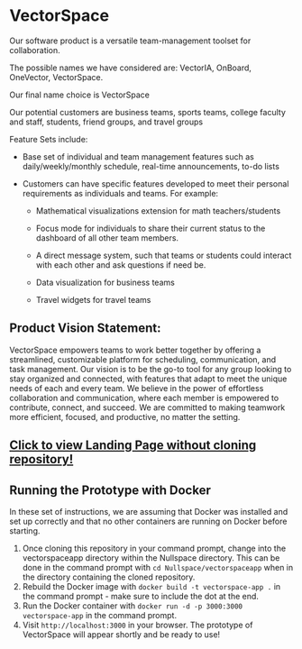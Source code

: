 # VectorSpace

Our software product is a versatile team-management toolset for collaboration.

The possible names we have considered are: VectorIA, OnBoard, OneVector, VectorSpace.

Our final name choice is VectorSpace 

Our potential customers are business teams, sports teams, college faculty and staff, students, friend groups, and travel groups 

Feature Sets include: 

- Base set of individual and team management features such as daily/weekly/monthly schedule, real-time announcements, to-do lists 

- Customers can have specific features developed to meet their personal requirements as individuals and teams. For example: 

  - Mathematical visualizations extension for math teachers/students 

  - Focus mode for individuals to share their current status to the dashboard of all other team members. 

  - A direct message system, such that teams or students could interact with each other and ask questions if need be.
 
  - Data visualization for business teams
 
  - Travel widgets for travel teams

## Product Vision Statement: 
VectorSpace empowers teams to work better together by offering a streamlined, customizable platform for scheduling, communication, and task management. Our vision is to be the go-to tool for any group looking to stay organized and connected, with features that adapt to meet the unique needs of each and every team. We believe in the power of effortless collaboration and communication, where each member is empowered to contribute, connect, and succeed. We are committed to making teamwork more efficient, focused, and productive, no matter the setting.


## [Click to view Landing Page without cloning repository!](https://htmlpreview.github.io/?https://github.com/fkertesz/Nullspace/blob/main/VectorSpace/src/index.html)

## Running the Prototype with Docker
In these set of instructions, we are assuming that Docker was installed and set up correctly and that no other containers are running on Docker before starting.
1. Once cloning this repository in your command prompt, change into the vectorspaceapp directory within the Nullspace directory. This can be done in the command prompt with `cd Nullspace/vectorspaceapp` when in the directory containing the cloned repository.
2. Rebuild the Docker image with `docker build -t vectorspace-app .` in the command prompt  - make sure to include the dot at the end.
3. Run the Docker container with `docker run -d -p 3000:3000 vectorspace-app` in the command prompt.
4. Visit `http://localhost:3000` in your browser. The prototype of VectorSpace will appear shortly and be ready to use!
